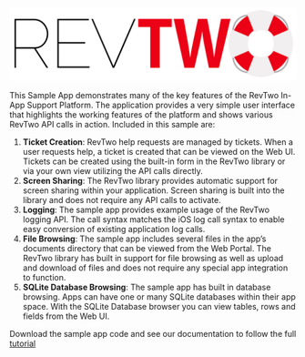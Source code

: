![RevTwo Logo](logo.png)

This Sample App demonstrates many of the key features of the RevTwo In-App Support Platform.   The application provides a very simple user interface that highlights the working features of the platform and shows various RevTwo API calls in action.   Included in this sample are:

1. **Ticket Creation**:  RevTwo help requests are managed by tickets.   When a user requests help, a ticket is created that can be viewed on the Web UI.    Tickets can be created using the built-in form in the RevTwo library or via your own view utilizing the API calls directly.
2. **Screen Sharing**:  The RevTwo library provides automatic support for screen sharing within your application.   Screen sharing is built into the library and does not require any API calls to activate.  
3. **Logging**:   The sample app provides example usage of the RevTwo logging API.   The call syntax matches the iOS log call syntax to enable easy conversion of existing application log calls. 
4. **File Browsing**:  The sample app includes several files in the app’s documents directory that can be viewed from the Web Portal.   The RevTwo library has built in support for file browsing as well as upload and download of files and does not require any special app integration to function.
5. **SQLite Database Browsing**:  The sample app has built in database browsing.   Apps can have one or many SQLite databases within their app space. With the SQLite Database browser you can view tables, rows and fields from the Web UI.

Download the sample app code and see our documentation to follow the full [tutorial](http://revtwo.com/docs/index.php/tutorials/)
